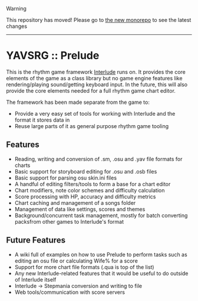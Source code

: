 > [!WARNING]
> This repository has moved! Please go to [the new monorepo](https://github.com/YAVSRG/YAVSRG) to see the latest changes

----

# YAVSRG :: Prelude

This is the rhythm game framework [Interlude](https://github.com/YAVSRG/Interlude) runs on.
It provides the core elements of the game as a class library but no game engine features like rendering/playing sound/getting keyboard input.
In the future, this will also provide the core elements needed for a full rhythm game chart editor.

The framework has been made separate from the game to:
- Provide a very easy set of tools for working with Interlude and the format it stores data in
- Reuse large parts of it as general purpose rhythm game tooling

## Features
- Reading, writing and conversion of .sm, .osu and .yav file formats for charts
- Basic support for storyboard editing for .osu and .osb files
- Basic support for parsing osu skin.ini files
- A handful of editing filters/tools to form a base for a chart editor
- Chart modifiers, note color schemes and difficulty calculation
- Score processing with HP, accuracy and difficulty metrics
- Chart caching and management of a songs folder
- Management of data like settings, scores and themes
- Background/concurrent task management, mostly for batch converting packsfrom other games to Interlude's format

## Future Features
- A wiki full of examples on how to use Prelude to perform tasks such as editing an osu file or calculating Wife% for a score
- Support for more chart file formats (.qua is top of the list)
- Any new Interlude-related features that it would be useful to do outside of Interlude itself
- Interlude -> Stepmania conversion and writing to file
- Web tools/communication with score servers
